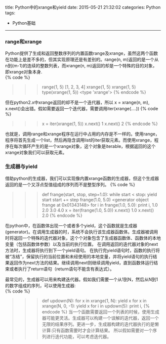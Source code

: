 title: Python中的xrange和yield
date: 2015-05-21 21:32:02
categories: Python
tags:
- Python基础
---
### range和xrange

Python提供了生成和返回整数序列的内置函数range及xrange，虽然这两个函数在功能上是差不多的，但其实现原理还是有差别的。range(n, m)返回的是一个从n到(m-1)的连续的整数列表，而xrange(n, m)返回的却是一个特殊的目的对象，即xrange对象本身.	
{% code %}
>>> range(1, 5)
[1, 2, 3, 4]
>>> xrange(1, 5)
xrange(1, 5)
>>> type(xrange(1, 5))
<type 'xrange'>
{% endcode %}
<!--more-->
但在python2.x中xrange返回的却不是一个迭代器，所以 x = xrange(n, m), x.next()会出错。假如需要返回一个迭代器，需要调用iter(xrange(….))	
{% code %}
>>> x = iter(xrange(1, 5))
>>> x.next()
1
>>> x.next()
2
{% endcode %}

也就是，调用range和xrange程序在运行中占用的内存是不一样的。使用range，程序将首先生成一个list，然后再隐含调用list的iter获取元素。而使用xrange，程序在每次循环产生的是一个xrange对象，这个对象是iterable，根据返回的这个xrange对象我们可以获取元素。


### 生成器与yield
借助python的生成器，我们可以实现像内置xrange函数的生成器，但这个生成器返回的是一个又浮点型值组成的序列而不是整型序列。
{% code %}
>>> def frange(start, stop, step=1.0):
    while start < stop:
        yield start
        start += step
>>> frange(1.0, 5.0)
<generator object frange at 0x01343148>
>>> for i in frange(1.0, 5.0):
    print i,
1.0 2.0 3.0 4.0
>>> x = iter(frange(1.0, 5.0))
>>> x.next()
1.0
>>> x.next()
2.0
{% endcode %}

在python中，在函数体出现一个或者多个yield，这个函数就是生成器(generator)。在调用生成器的时，系统不会执行该生成器函数体。生成器被调用时将返回一个特殊的迭代器对象，这个个对象包含了生成器函数体、函数体的本地变量（包括函数体参数）以及当前的执行位置。
在调用返回的迭代器对象的next方法时，生成器将执行到下一个yield语句。
在执行完yield语句时，函数的执行将被“冻结”，保留执行的当前位置和未经使用的本地变量，并将yield语句的执行结果返回作为next方法的结果。继续调用next则继续调用yield，直到函数体运行结束或者执行了return语句（return语句不能含有表达式）。

最常见的，生成器可以用来构建迭代器。假如我们需要一个从1到N，然后从N到1的数字组成的序列，可以使用生成器:	
{% code %}
>>> def updown(N):
    for  x in xrange(1, N): yield x
    for x in xrange(N, 0, -1): yield x
>>> for i in updown(5):
    print i,
{% endcode %}
当一个函数需要返回一个列表的时候，使用生成器可能更灵活。生成器可以构建一个误解的迭代器，返回一个无限的结果序列。更进一步，生成器构建的迭代器执行的是懒计算:只有函数需要时才会计算结果。
所以假如需要对一个序列进行迭代功能，可以考虑迭代器。
